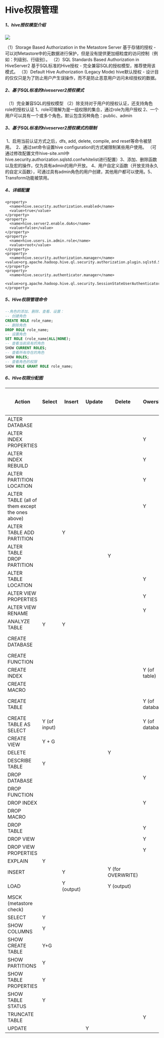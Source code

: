 # Hive权限管理

##### 1、hive授权模型介绍

![]([https://github.com/msbbigdata/hive/blob/master/images/hive%E6%8E%88%E6%9D%83%E6%A8%A1%E5%9E%8B.png])

（1）Storage Based Authorization in the Metastore Server
		基于存储的授权 - 可以对Metastore中的元数据进行保护，但是没有提供更加细粒度的访问控制（例如：列级别、行级别）。
（2）SQL Standards Based Authorization in HiveServer2
		基于SQL标准的Hive授权 - 完全兼容SQL的授权模型，推荐使用该模式。
（3）Default Hive Authorization (Legacy Mode)
		hive默认授权 - 设计目的仅仅只是为了防止用户产生误操作，而不是防止恶意用户访问未经授权的数据。

##### 2、基于SQL标准的hiveserver2授权模式	

​	（1）完全兼容SQL的授权模型
​	（2）除支持对于用户的授权认证，还支持角色role的授权认证
​			1、role可理解为是一组权限的集合，通过role为用户授权
​			2、一个用户可以具有一个或多个角色，默认包含另种角色：public、admin

##### 3、基于SQL标准的hiveserver2授权模式的限制

​		1、启用当前认证方式之后，dfs, add, delete, compile, and reset等命令被禁用。
​		2、通过set命令设置hive configuration的方式被限制某些用户使用。
​			（可通过修改配置文件hive-site.xml中hive.security.authorization.sqlstd.confwhitelist进行配置）
​		3、添加、删除函数以及宏的操作，仅为具有admin的用户开放。
​		4、用户自定义函数（开放支持永久的自定义函数），可通过具有admin角色的用户创建，其他用户都可以使用。
​		5、Transform功能被禁用。

##### 4、详细配置

```
<property>
  <name>hive.security.authorization.enabled</name>
  <value>true</value>
</property>
<property>
  <name>hive.server2.enable.doAs</name>
  <value>false</value>
</property>
<property>
  <name>hive.users.in.admin.role</name>
  <value>root</value>
</property>
<property>
  <name>hive.security.authorization.manager</name>  <value>org.apache.hadoop.hive.ql.security.authorization.plugin.sqlstd.SQLStdHiveAuthorizerFactory</value>
</property>
<property>
  <name>hive.security.authenticator.manager</name>
  <value>org.apache.hadoop.hive.ql.security.SessionStateUserAuthenticator</value>
</property>
```

##### 5、Hive权限管理命令

```sql
--角色的添加、删除、查看、设置：
-- 创建角色
CREATE ROLE role_name;  
-- 删除角色
DROP ROLE role_name; 
-- 设置角色
SET ROLE (role_name|ALL|NONE); 
-- 查看当前具有的角色
SHOW CURRENT ROLES;  
-- 查看所有存在的角色
SHOW ROLES;  
-- 查看角色的权限
SHOW ROLE GRANT ROLE role_name;
```

##### 6、Hive权限分配图

| Action                                          | Select       | Insert     | Update | Delete            | Owership        | Admin | URL Privilege(RWX Permission + Ownership)     |
| ----------------------------------------------- | ------------ | ---------- | ------ | ----------------- | --------------- | ----- | --------------------------------------------- |
| ALTER DATABASE                                  |              |            |        |                   |                 | Y     |                                               |
| ALTER INDEX PROPERTIES                          |              |            |        |                   | Y               |       |                                               |
| ALTER INDEX REBUILD                             |              |            |        |                   | Y               |       |                                               |
| ALTER PARTITION LOCATION                        |              |            |        |                   | Y               |       | Y (for new partition location)                |
| ALTER TABLE (all of them except the ones above) |              |            |        |                   | Y               |       |                                               |
| ALTER TABLE ADD PARTITION                       |              | Y          |        |                   |                 |       | Y (for partition location)                    |
| ALTER TABLE DROP PARTITION                      |              |            |        | Y                 |                 |       |                                               |
| ALTER TABLE LOCATION                            |              |            |        |                   | Y               |       | Y (for new location)                          |
| ALTER VIEW PROPERTIES                           |              |            |        |                   | Y               |       |                                               |
| ALTER VIEW RENAME                               |              |            |        |                   | Y               |       |                                               |
| ANALYZE TABLE                                   | Y            | Y          |        |                   |                 |       |                                               |
| CREATE DATABASE                                 |              |            |        |                   |                 |       | Y (if custom location specified)              |
| CREATE FUNCTION                                 |              |            |        |                   |                 | Y     |                                               |
| CREATE INDEX                                    |              |            |        |                   | Y (of table)    |       |                                               |
| CREATE MACRO                                    |              |            |        |                   |                 | Y     |                                               |
| CREATE TABLE                                    |              |            |        |                   | Y (of database) |       | Y  (for create external table – the location) |
| CREATE TABLE AS SELECT                          | Y (of input) |            |        |                   | Y (of database) |       |                                               |
| CREATE VIEW                                     | Y + G        |            |        |                   |                 |       |                                               |
| DELETE                                          |              |            |        | Y                 |                 |       |                                               |
| DESCRIBE TABLE                                  | Y            |            |        |                   |                 |       |                                               |
| DROP DATABASE                                   |              |            |        |                   | Y               |       |                                               |
| DROP FUNCTION                                   |              |            |        |                   |                 | Y     |                                               |
| DROP INDEX                                      |              |            |        |                   | Y               |       |                                               |
| DROP MACRO                                      |              |            |        |                   |                 | Y     |                                               |
| DROP TABLE                                      |              |            |        |                   | Y               |       |                                               |
| DROP VIEW                                       |              |            |        |                   | Y               |       |                                               |
| DROP VIEW PROPERTIES                            |              |            |        |                   | Y               |       |                                               |
| EXPLAIN                                         | Y            |            |        |                   |                 |       |                                               |
| INSERT                                          |              | Y          |        | Y (for OVERWRITE) |                 |       |                                               |
| LOAD                                            |              | Y (output) |        | Y (output)        |                 |       | Y (input location)                            |
| MSCK (metastore check)                          |              |            |        |                   |                 | Y     |                                               |
| SELECT                                          | Y            |            |        |                   |                 |       |                                               |
| SHOW COLUMNS                                    | Y            |            |        |                   |                 |       |                                               |
| SHOW CREATE TABLE                               | Y+G          |            |        |                   |                 |       |                                               |
| SHOW PARTITIONS                                 | Y            |            |        |                   |                 |       |                                               |
| SHOW TABLE PROPERTIES                           | Y            |            |        |                   |                 |       |                                               |
| SHOW TABLE STATUS                               | Y            |            |        |                   |                 |       |                                               |
| TRUNCATE TABLE                                  |              |            |        |                   | Y               |       |                                               |
| UPDATE                                          |              |            | Y      |                   |                 |       |                                               |
